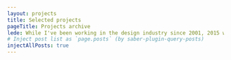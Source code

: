```yaml
---
layout: projects
title: Selected projects 
pageTitle: Projects archive
lede: While I've been working in the design industry since 2001, 2015 was the year I started running my own shop. Here's a selection of website design and development projects completed since then. I'll feature older work in due time.
# Inject post list as `page.posts` (by saber-plugin-query-posts)
injectAllPosts: true
---
```

